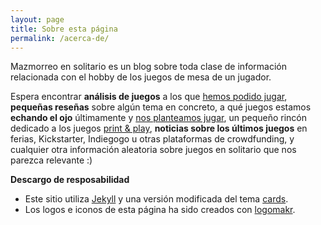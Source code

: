 ```yaml
---
layout: page
title: Sobre esta página
permalink: /acerca-de/
---
```



Mazmorreo en solitario es un blog sobre toda clase de información relacionada
con el hobby de los juegos de mesa de un jugador.

Espera encontrar **análisis de juegos** a los que
[hemos podido jugar]({{site.baseurl}}/analisis/), **pequeñas
reseñas** sobre algún tema en concreto, a qué juegos estamos **echando el ojo**
últimamente y [nos planteamos jugar]({{site.baseurl}}/ojeando), un pequeño 
rincón dedicado a los juegos [print & play]({{site.baseurl}}/rincon-print-and-play),
**noticias sobre los últimos juegos** en ferias, Kickstarter, Indiegogo u otras
plataformas de crowdfunding, y cualquier otra información aleatoria sobre juegos
en solitario que nos parezca relevante :)


**Descargo de resposabilidad**

* Este sitio utiliza [Jekyll](https://jekyllrb.com/) y una versión modificada
del tema [cards](https://github.com/sharu725/cards).
* Los logos e iconos de esta página ha sido creados con [logomakr](https://logomakr.com).

